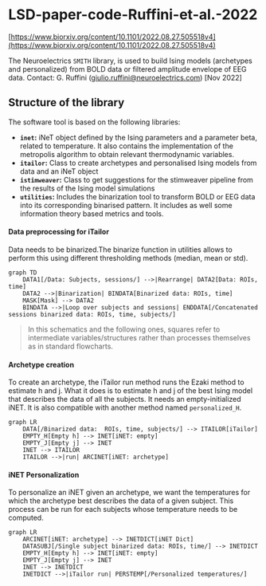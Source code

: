 # LSD-paper-code-Ruffini-et-al.-2022

[https://www.biorxiv.org/content/10.1101/2022.08.27.505518v4](https://www.biorxiv.org/content/10.1101/2022.08.27.505518v4)



The Neuroelectrics ```SMITH``` library, is used to build Ising models (archetypes and personalized) from BOLD data or filtered amplitude envelope of EEG data.
Contact: G. Ruffini (giulio.ruffini@neuroelectrics.com) [Nov 2022]

## Structure of the library
The software tool is based on the following libraries:

 * **`inet`:** iNeT object defined by the Ising parameters and a parameter beta, related to temperature. It also contains the implementation of the metropolis algorithm to obtain relevant thermodynamic variables.
 * **`itailor`:** Class to create archetypes and personalised Ising models from data and an iNeT object
 * **`istimweaver`:** Class to get suggestions for the stimweaver pipeline from the results of the Ising model simulations
 * **`utilities`:** Includes the binarization tool to transform BOLD or EEG 
   data into its corresponding binarised pattern. It includes as well some 
   information theory based metrics and tools.

 
#### Data preprocessing for iTailor
Data needs to be binarized.The binarize function in utilities allows to perform this using different thresholding methods (median, mean or std).
```mermaid
graph TD
    DATA1[/Data: Subjects, sessions/] -->|Rearrange| DATA2[Data: ROIs, time]
    DATA2 -->|Binarization| BINDATA[Binarized data: ROIs, time] 
    MASK[Mask] --> DATA2
    BINDATA -->|Loop over subjects and sessions| ENDDATA[/Concatenated sessions binarized data: ROIs, time, subjects/]
```
 > In this schematics and the following ones, squares refer to intermediate variables/structures rather than processes themselves as in standard flowcharts.
 
#### Archetype creation
To create an archetype, the iTailor run method runs the Ezaki method to estimate h and j. What it does is to estimate h and j of the best Ising model that describes the data of all the subjects. It needs an empty-initialized iNET. It is also compatible with another method named `personalized_H`.
```mermaid
graph LR
    DATA[/Binarized data:  ROIs, time, subjects/] --> ITAILOR[iTailor]
    EMPTY_H[Empty h] --> INET[iNET: empty]
    EMPTY_J[Empty j] --> INET
    INET --> ITAILOR
    ITAILOR -->|run| ARCINET[iNET: archetype]
```
#### iNET Personalization
To personalize an iNET given an archetype, we want the temperatures for which the archetype best describes the data of a given subject. This process can be run for each subjects whose temperature needs to be computed. 
```mermaid
graph LR
    ARCINET[iNET: archetype] --> INETDICT[iNET Dict]
    DATASUBJ[/Single subject binarized data: ROIs, time/] --> INETDICT
    EMPTY_H[Empty h] --> INET[iNET: empty]
    EMPTY_J[Empty j] --> INET
    INET --> INETDICT
    INETDICT -->|iTailor run| PERSTEMP[/Personalized temperatures/]
```
 

